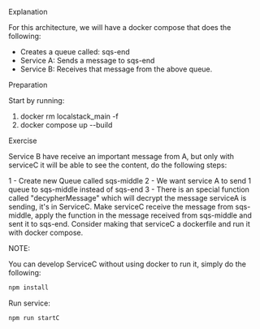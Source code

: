 Explanation 

For this architecture, we will have a docker compose that does the following:
- Creates a queue called: sqs-end
- Service A: Sends a message to sqs-end
- Service B: Receives that message from the above queue.

Preparation

Start by running:

1. docker rm localstack_main -f
2. docker compose up --build


Exercise

Service B have receive an important message from A, but only with serviceC it will be able to see the content, do the following steps:

1 - Create new Queue called sqs-middle
2 - We want service A to send 1 queue to sqs-middle instead of sqs-end
3 - There is an special function called "decypherMessage" which will decrypt the message serviceA is sending, it's in ServiceC. Make serviceC receive the message from sqs-middle, apply the function in the message received from sqs-middle and sent it to sqs-end. Consider making that serviceC a dockerfile and run it with docker compose.

NOTE:

You can develop ServiceC without using docker to run it, simply do the following:

```bash
npm install
```

Run service:

```bash
npm run startC
```